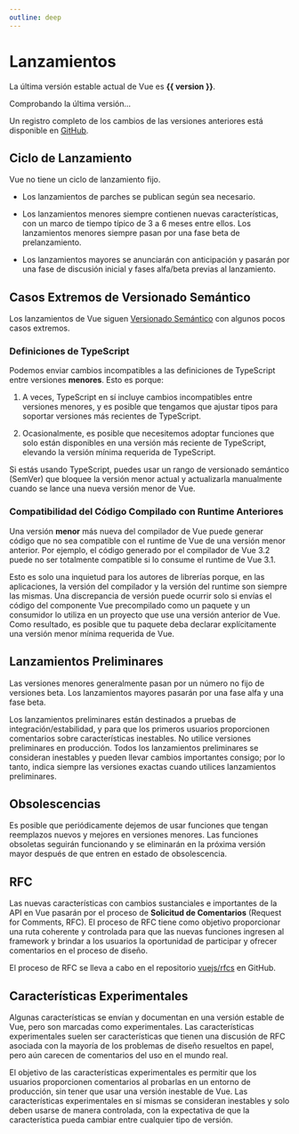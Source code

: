 ```yaml
---
outline: deep
---
```


<script setup>
import { onMounted } from 'vue'

let version = $ref()

onMounted(async () => {
  const res = await fetch('https://api.github.com/repos/vuejs/core/releases?per_page=1')
  version = (await res.json())[0].name
})
</script>

# Lanzamientos

<p v-if="version">
La última versión estable actual de Vue es <strong>{{ version }}</strong>.
</p>
<p v-else>
Comprobando la última versión...
</p>

Un registro completo de los cambios de las versiones anteriores está disponible en [GitHub](https://github.com/vuejs/core/blob/main/CHANGELOG.md).

## Ciclo de Lanzamiento

Vue no tiene un ciclo de lanzamiento fijo.

- Los lanzamientos de parches se publican según sea necesario.

- Los lanzamientos menores siempre contienen nuevas características, con un marco de tiempo típico de 3 a 6 meses entre ellos. Los lanzamientos menores siempre pasan por una fase beta de prelanzamiento.

- Los lanzamientos mayores se anunciarán con anticipación y pasarán por una fase de discusión inicial y fases alfa/beta previas al lanzamiento.

## Casos Extremos de Versionado Semántico

Los lanzamientos de Vue siguen [Versionado Semántico](https://semver.org/) con algunos pocos casos extremos.

### Definiciones de TypeScript

Podemos enviar cambios incompatibles a las definiciones de TypeScript entre versiones **menores**. Esto es porque:

1. A veces, TypeScript en sí incluye cambios incompatibles entre versiones menores, y es posible que tengamos que ajustar tipos para soportar versiones más recientes de TypeScript.

2. Ocasionalmente, es posible que necesitemos adoptar funciones que solo están disponibles en una versión más reciente de TypeScript, elevando la versión mínima requerida de TypeScript.

Si estás usando TypeScript, puedes usar un rango de versionado semántico (SemVer) que bloquee la versión menor actual y actualizarla manualmente cuando se lance una nueva versión menor de Vue.

### Compatibilidad del Código Compilado con Runtime Anteriores

Una versión **menor** más nueva del compilador de Vue puede generar código que no sea compatible con el runtime de Vue de una versión menor anterior. Por ejemplo, el código generado por el compilador de Vue 3.2 puede no ser totalmente compatible si lo consume el runtime de Vue 3.1.

Esto es solo una inquietud para los autores de librerías porque, en las aplicaciones, la versión del compilador y la versión del runtime son siempre las mismas. Una discrepancia de versión puede ocurrir solo si envías el código del componente Vue precompilado como un paquete y un consumidor lo utiliza en un proyecto que use una versión anterior de Vue. Como resultado, es posible que tu paquete deba declarar explícitamente una versión menor mínima requerida de Vue.

## Lanzamientos Preliminares

Las versiones menores generalmente pasan por un número no fijo de versiones beta. Los lanzamientos mayores pasarán por una fase alfa y una fase beta.

Los lanzamientos preliminares están destinados a pruebas de integración/estabilidad, y para que los primeros usuarios proporcionen comentarios sobre características inestables. No utilice versiones preliminares en producción. Todos los lanzamientos preliminares se consideran inestables y pueden llevar cambios importantes consigo; por lo tanto, indica siempre las versiones exactas cuando utilices lanzamientos preliminares.

## Obsolescencias

Es posible que periódicamente dejemos de usar funciones que tengan reemplazos nuevos y mejores en versiones menores. Las funciones obsoletas seguirán funcionando y se eliminarán en la próxima versión mayor después de que entren en estado de obsolescencia.

## RFC

Las nuevas características con cambios sustanciales e importantes de la API en Vue pasarán por el proceso de **Solicitud de Comentarios** (Request for Comments, RFC). El proceso de RFC tiene como objetivo proporcionar una ruta coherente y controlada para que las nuevas funciones ingresen al framework y brindar a los usuarios la oportunidad de participar y ofrecer comentarios en el proceso de diseño.

El proceso de RFC se lleva a cabo en el repositorio [vuejs/rfcs](https://github.com/vuejs/rfcs) en GitHub.

## Características Experimentales

Algunas características se envían y documentan en una versión estable de Vue, pero son marcadas como experimentales. Las características experimentales suelen ser características que tienen una discusión de RFC asociada con la mayoría de los problemas de diseño resueltos en papel, pero aún carecen de comentarios del uso en el mundo real.

El objetivo de las características experimentales es permitir que los usuarios proporcionen comentarios al probarlas en un entorno de producción, sin tener que usar una versión inestable de Vue. Las características experimentales en sí mismas se consideran inestables y solo deben usarse de manera controlada, con la expectativa de que la característica pueda cambiar entre cualquier tipo de versión.
